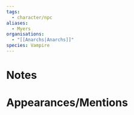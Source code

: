 ```yaml
---
tags:
  - character/npc
aliases:
  - Myers
organisations:
  - "[[Anarchs|Anarchs]]"
species: Vampire
---
```


# Notes

# Appearances/Mentions

